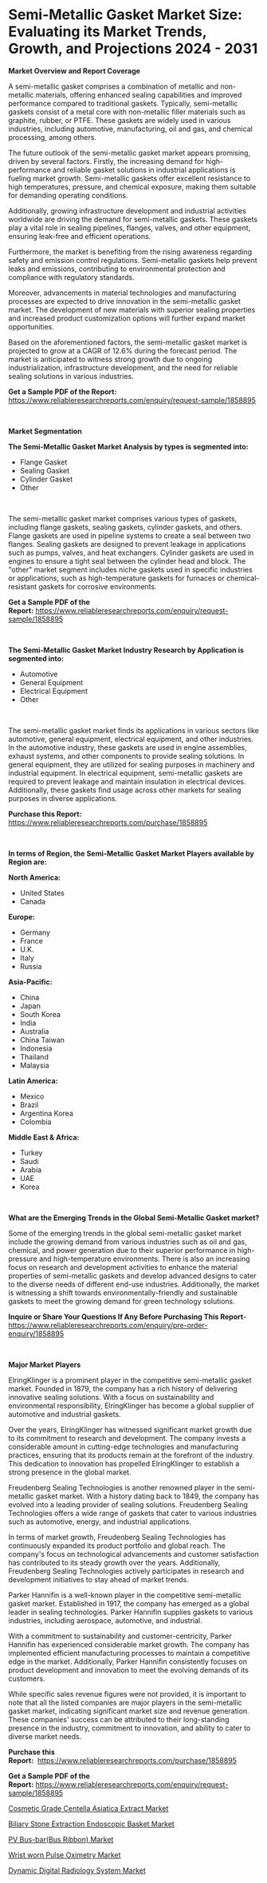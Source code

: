<p><h1>Semi-Metallic Gasket Market Size: Evaluating its Market Trends, Growth, and Projections 2024 - 2031</h1></p><p><strong>Market Overview and Report Coverage</strong></p>
<p><p>A semi-metallic gasket comprises a combination of metallic and non-metallic materials, offering enhanced sealing capabilities and improved performance compared to traditional gaskets. Typically, semi-metallic gaskets consist of a metal core with non-metallic filler materials such as graphite, rubber, or PTFE. These gaskets are widely used in various industries, including automotive, manufacturing, oil and gas, and chemical processing, among others.</p><p>The future outlook of the semi-metallic gasket market appears promising, driven by several factors. Firstly, the increasing demand for high-performance and reliable gasket solutions in industrial applications is fueling market growth. Semi-metallic gaskets offer excellent resistance to high temperatures, pressure, and chemical exposure, making them suitable for demanding operating conditions.</p><p>Additionally, growing infrastructure development and industrial activities worldwide are driving the demand for semi-metallic gaskets. These gaskets play a vital role in sealing pipelines, flanges, valves, and other equipment, ensuring leak-free and efficient operations.</p><p>Furthermore, the market is benefiting from the rising awareness regarding safety and emission control regulations. Semi-metallic gaskets help prevent leaks and emissions, contributing to environmental protection and compliance with regulatory standards.</p><p>Moreover, advancements in material technologies and manufacturing processes are expected to drive innovation in the semi-metallic gasket market. The development of new materials with superior sealing properties and increased product customization options will further expand market opportunities.</p><p>Based on the aforementioned factors, the semi-metallic gasket market is projected to grow at a CAGR of 12.6% during the forecast period. The market is anticipated to witness strong growth due to ongoing industrialization, infrastructure development, and the need for reliable sealing solutions in various industries.</p></p>
<p><strong>Get a Sample PDF of the Report:</strong> <a href="https://www.reliableresearchreports.com/enquiry/request-sample/1858895">https://www.reliableresearchreports.com/enquiry/request-sample/1858895</a></p>
<p>&nbsp;</p>
<p><strong>Market Segmentation</strong></p>
<p><strong>The Semi-Metallic Gasket Market Analysis by types is segmented into:</strong></p>
<p><ul><li>Flange Gasket</li><li>Sealing Gasket</li><li>Cylinder Gasket</li><li>Other</li></ul></p>
<p>&nbsp;</p>
<p><p>The semi-metallic gasket market comprises various types of gaskets, including flange gaskets, sealing gaskets, cylinder gaskets, and others. Flange gaskets are used in pipeline systems to create a seal between two flanges. Sealing gaskets are designed to prevent leakage in applications such as pumps, valves, and heat exchangers. Cylinder gaskets are used in engines to ensure a tight seal between the cylinder head and block. The "other" market segment includes niche gaskets used in specific industries or applications, such as high-temperature gaskets for furnaces or chemical-resistant gaskets for corrosive environments.</p></p>
<p><strong>Get a Sample PDF of the Report:</strong>&nbsp;<a href="https://www.reliableresearchreports.com/enquiry/request-sample/1858895">https://www.reliableresearchreports.com/enquiry/request-sample/1858895</a></p>
<p>&nbsp;</p>
<p><strong>The Semi-Metallic Gasket Market Industry Research by Application is segmented into:</strong></p>
<p><ul><li>Automotive</li><li>General Equipment</li><li>Electrical Equipment</li><li>Other</li></ul></p>
<p>&nbsp;</p>
<p><p>The semi-metallic gasket market finds its applications in various sectors like automotive, general equipment, electrical equipment, and other industries. In the automotive industry, these gaskets are used in engine assemblies, exhaust systems, and other components to provide sealing solutions. In general equipment, they are utilized for sealing purposes in machinery and industrial equipment. In electrical equipment, semi-metallic gaskets are required to prevent leakage and maintain insulation in electrical devices. Additionally, these gaskets find usage across other markets for sealing purposes in diverse applications.</p></p>
<p><strong>Purchase this Report:</strong>&nbsp; <a href="https://www.reliableresearchreports.com/purchase/1858895">https://www.reliableresearchreports.com/purchase/1858895</a></p>
<p>&nbsp;</p>
<p><strong>In terms of Region, the Semi-Metallic Gasket Market Players available by Region are:</strong></p>
<p>
    <p> <strong> North America: </strong>
        <ul>
            <li>United States</li>
            <li>Canada</li>
        </ul>
        </p> 
    <p> <strong> Europe: </strong>
        <ul>
            <li>Germany</li>
            <li>France</li>
            <li>U.K.</li>
            <li>Italy</li>
            <li>Russia</li>
        </ul>
        </p> 
    <p> <strong> Asia-Pacific: </strong>
        <ul>
            <li>China</li>
            <li>Japan</li>
            <li>South Korea</li>
            <li>India</li>
            <li>Australia</li>
            <li>China Taiwan</li>
            <li>Indonesia</li>
            <li>Thailand</li>
            <li>Malaysia</li>
        </ul>
        </p> 
    <p> <strong> Latin America: </strong>
        <ul>
            <li>Mexico</li>
            <li>Brazil</li>
            <li>Argentina Korea</li>
            <li>Colombia</li>
        </ul>
        </p> 
    <p> <strong> Middle East & Africa: </strong>
        <ul>
            <li>Turkey</li>
            <li>Saudi</li>
            <li>Arabia</li>
            <li>UAE</li>
            <li>Korea</li>
        </ul>
    </p>
    </p>
<p>&nbsp;</p>
<p><strong>What are the Emerging Trends in the Global Semi-Metallic Gasket market?</strong></p>
<p><p>Some of the emerging trends in the global semi-metallic gasket market include the growing demand from various industries such as oil and gas, chemical, and power generation due to their superior performance in high-pressure and high-temperature environments. There is also an increasing focus on research and development activities to enhance the material properties of semi-metallic gaskets and develop advanced designs to cater to the diverse needs of different end-use industries. Additionally, the market is witnessing a shift towards environmentally-friendly and sustainable gaskets to meet the growing demand for green technology solutions.</p></p>
<p><strong>Inquire or Share Your Questions If Any Before Purchasing This Report</strong>- <a href="https://www.reliableresearchreports.com/enquiry/pre-order-enquiry/1858895">https://www.reliableresearchreports.com/enquiry/pre-order-enquiry/1858895</a></p>
<p>&nbsp;</p>
<p><strong>Major Market Players</strong></p>
<p><p>ElringKlinger is a prominent player in the competitive semi-metallic gasket market. Founded in 1879, the company has a rich history of delivering innovative sealing solutions. With a focus on sustainability and environmental responsibility, ElringKlinger has become a global supplier of automotive and industrial gaskets.</p><p>Over the years, ElringKlinger has witnessed significant market growth due to its commitment to research and development. The company invests a considerable amount in cutting-edge technologies and manufacturing practices, ensuring that its products remain at the forefront of the industry. This dedication to innovation has propelled ElringKlinger to establish a strong presence in the global market.</p><p>Freudenberg Sealing Technologies is another renowned player in the semi-metallic gasket market. With a history dating back to 1849, the company has evolved into a leading provider of sealing solutions. Freudenberg Sealing Technologies offers a wide range of gaskets that cater to various industries such as automotive, energy, and industrial applications.</p><p>In terms of market growth, Freudenberg Sealing Technologies has continuously expanded its product portfolio and global reach. The company's focus on technological advancements and customer satisfaction has contributed to its steady growth over the years. Additionally, Freudenberg Sealing Technologies actively participates in research and development initiatives to stay ahead of market trends.</p><p>Parker Hannifin is a well-known player in the competitive semi-metallic gasket market. Established in 1917, the company has emerged as a global leader in sealing technologies. Parker Hannifin supplies gaskets to various industries, including aerospace, automotive, and industrial.</p><p>With a commitment to sustainability and customer-centricity, Parker Hannifin has experienced considerable market growth. The company has implemented efficient manufacturing processes to maintain a competitive edge in the market. Additionally, Parker Hannifin consistently focuses on product development and innovation to meet the evolving demands of its customers.</p><p>While specific sales revenue figures were not provided, it is important to note that all the listed companies are major players in the semi-metallic gasket market, indicating significant market size and revenue generation. These companies' success can be attributed to their long-standing presence in the industry, commitment to innovation, and ability to cater to diverse market needs.</p></p>
<p><strong>Purchase this Report:</strong>&nbsp;&nbsp;<a href="https://www.reliableresearchreports.com/purchase/1858895">https://www.reliableresearchreports.com/purchase/1858895</a></p>
<p></p>
<p><strong>Get a Sample PDF of the Report:</strong>&nbsp;<a href="https://www.reliableresearchreports.com/enquiry/request-sample/1858895">https://www.reliableresearchreports.com/enquiry/request-sample/1858895</a></p>
<p><p><a href="https://github.com/Chiragrp22/Market-Research-Report-List-2/blob/main/cosmetic-grade-centella-asiatica-extract-market.md">Cosmetic Grade Centella Asiatica Extract Market</a></p><p><a href="https://www.linkedin.com/pulse/biliary-stone-extraction-endoscopic-basket-market-challenges-d7f8e/">Biliary Stone Extraction Endoscopic Basket Market</a></p><p><a href="https://github.com/Chiragrp23/Market-Research-Report-List-2/blob/main/pv-bus-barbus-ribbon-market.md">PV Bus-bar(Bus Ribbon) Market</a></p><p><a href="https://www.linkedin.com/pulse/wrist-worn-pulse-oximetry-market-challenges-opportunities-siade/">Wrist worn Pulse Oximetry Market</a></p><p><a href="https://www.linkedin.com/pulse/dynamic-digital-radiology-system-market-size-2023--qvgoe/">Dynamic Digital Radiology System Market</a></p></p>